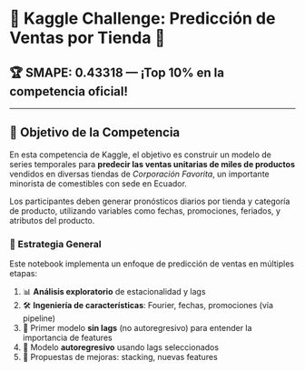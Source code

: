 # 🔮 Kaggle Challenge: Predicción de Ventas por Tienda 🛒  
## 🏆 SMAPE: **0.43318** — ¡Top 10% en la competencia oficial!

---
## 🎯 Objetivo de la Competencia

En esta competencia de Kaggle, el objetivo es construir un modelo de series temporales para **predecir las ventas unitarias de miles de productos** vendidos en diversas tiendas de *Corporación Favorita*, un importante minorista de comestibles con sede en Ecuador.

Los participantes deben generar pronósticos diarios por tienda y categoría de producto, utilizando variables como fechas, promociones, feriados, y atributos del producto.
### 🧠 Estrategia General

Este notebook implementa un enfoque de predicción de ventas en múltiples etapas:

1. 📊 **Análisis exploratorio** de estacionalidad y lags
2. 🛠️ **Ingeniería de características**: Fourier, fechas, promociones (vía pipeline)
3. 🚫 Primer modelo **sin lags** (no autoregresivo) para entender la importancia de features
4. 🔁 Modelo **autoregresivo** usando lags seleccionados
5. 🚀 Propuestas de mejoras: stacking, nuevas features
